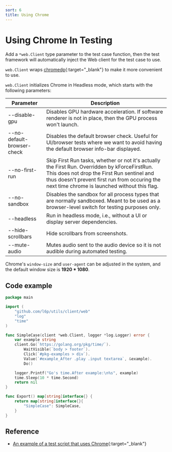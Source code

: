```yaml
---
sort: 6
title: Using Chrome
---
```


# Using Chrome In Testing

Add a `*web.Client` type parameter to the test case function, 
then the test framework will automatically inject the Web client for the test case to use.

`web.Client` wraps [chromedp](https://github.com/chromedp/chromedp){:target="_blank"} to make it more convenient to use.

`web.Client` initializes Chrome in Headless mode, which starts with the following parameters:

| Parameter | Description |
| --------- | ----------- |
| --disable-gpu | Disables GPU hardware acceleration. If software renderer is not in place, then the GPU process won't launch. |
| --no-default-browser-check | Disables the default browser check. Useful for UI/browser tests where we want to avoid having the default browser info-bar displayed. |
| --no-first-run | Skip First Run tasks, whether or not it's actually the First Run. Overridden by kForceFirstRun. This does not drop the First Run sentinel and thus doesn't prevent first run from occuring the next time chrome is launched without this flag. |
| --no-sandbox | Disables the sandbox for all process types that are normally sandboxed. Meant to be used as a browser-level switch for testing purposes only. |
| --headless | Run in headless mode, i.e., without a UI or display server dependencies. |
| --hide-scrollbars | Hide scrollbars from screenshots. |
| --mute-audio | Mutes audio sent to the audio device so it is not audible during automated testing. |

Chrome's `window-size` and `user-agent` can be adjusted in the system, and the default window size is **1920 * 1080**.

## Code example

```go
package main

import (
	"github.com/l6p/utils/client/web"
	"log"
	"time"
)

func SimpleCase(client *web.Client, logger *log.Logger) error {
	var example string
	client.Go(`https://golang.org/pkg/time/`).
		WaitVisible(`body > footer`).
		Click(`#pkg-examples > div`).
		Value(`#example_After .play .input textarea`, &example).
		Do()

	logger.Printf("Go's time.After example:\n%s", example)
	time.Sleep(10 * time.Second)
	return nil
}

func Export() map[string]interface{} {
	return map[string]interface{}{
		"SimpleCase": SimpleCase,
	}
}
```

## Reference

* [An example of a test script that uses Chrome](https://github.com/l6p/helm/tree/master/examples/using-chrome){:target="_blank"}

